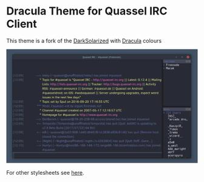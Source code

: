 Dracula Theme for Quassel IRC Client
================

This theme is a fork of the [DarkSolarized](https://gist.github.com/Zren/e91ad5197f9d6b6d410f) with [Dracula](https://github.com/dracula/dracula-theme) colours

![Screenshot](img/screenshot.png)


For other stylesheets see [here](http://bugs.quassel-irc.org/projects/quassel-irc/wiki/Stylesheet_Gallery).
